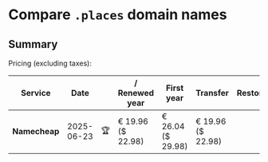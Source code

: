 # Compare `.places` domain names

## Summary

Pricing (excluding taxes):

| Service | Date |  | / Renewed year | First year | Transfer | Restoration |
|--|--|--|--|--|--|--|
| **Namecheap** | 2025-06-23 | 🏆 | € 19.96<br>($ 22.98) | € 26.04<br>($ 29.98) | € 19.96<br>($ 22.98) |  |
